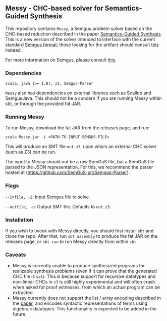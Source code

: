 ## Messy - CHC-based solver for Semantics-Guided Synthesis

This repository contains `Messy`, a Semgus problem solver based on the CHC-based reduction described in the paper [Semantics-Guided Synthesis](https://dl.acm.org/doi/abs/10.1145/3434311). This is a new version of the solver intended to interface with the current standard [Semgus format](https://semgus-git.github.io/Semgus-Site/res/semgus-lang.pdf); those looking for the artifact should consult [this](https://dl.acm.org/do/10.1145/3410258/abs/) instead.

For more information on Semgus, please consult [this](https://semgus.org).

### Dependencies

```
scala, java (>= 1.8), z3, Semgus-Parser
```

`Messy` also has dependencies on external libraries such as Scallop and SemgusJava. This should not be a concern if you are running Messy within sbt, or through the provided fat JAR.

### Running Messy

To run Messy, download the fat JAR from the releases page, and run:
```
scala Messy.jar -i <PATH-TO-INPUT-SEMGUS-FILE>
```
This will produce an SMT file `out.z3`, upon which an external CHC solver (such as Z3) can be run.

The input to Messy should not be a raw SemGuS file, but a SemGuS file parsed to the JSON representation. For this, we recommend the parser hosted at (https://github.com/SemGuS-git/Semgus-Parser).

### Flags

`--infile, -i`: Input Semgus file to solve.

`--outfile, -o`: Output SMT file. Defaults to `out.z3`.

### Installation

If you wish to tweak with Messy directly, you should first install `sbt` and clone the repo. After that, 
run `sbt assembly` to produce the fat JAR on the releases page, or `sbt run` to run Messy directly from within `sbt`.

### Caveats

- Messy is currently unable to produce synthesized programs for realizable synthesis problems (even if it can prove that the generated CHC file is `sat`). This is because support for recursive datatypes and non-linear CHCs in `z3` is still highly experimental and will often crash when asked for proof witnesses, from which an actual program can be extracted.
- Messy currently does not support the list / array encoding described in the [paper](https://dl.acm.org/doi/abs/10.1145/3434311), and encodes syntactic representations of terms using algebraic datatypes. This functionality is expected to be added in the future.

